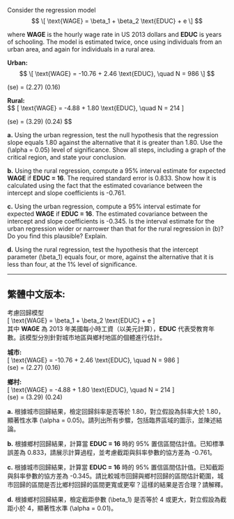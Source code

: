 Consider the regression model  
$$
\[ \text{WAGE} = \beta_1 + \beta_2 \text{EDUC} + e \]  
$$

where **WAGE** is the hourly wage rate in US 2013 dollars and **EDUC** is years of schooling. The model is estimated twice, once using individuals from an urban area, and again for individuals in a rural area.

**Urban:**  
$$
\[ \text{WAGE} = -10.76 + 2.46 \text{EDUC}, \quad N = 986 \] 
$$

(se) = (2.27) (0.16)

**Rural:**  
$$
\[ \text{WAGE} = -4.88 + 1.80 \text{EDUC}, \quad N = 214 \]  

(se) = (3.29) (0.24)
$$

**a.** Using the urban regression, test the null hypothesis that the regression slope equals 1.80 against the alternative that it is greater than 1.80. Use the \(\alpha = 0.05\) level of significance. Show all steps, including a graph of the critical region, and state your conclusion.

**b.** Using the rural regression, compute a 95% interval estimate for expected **WAGE** if **EDUC = 16**. The required standard error is 0.833. Show how it is calculated using the fact that the estimated covariance between the intercept and slope coefficients is -0.761.

**c.** Using the urban regression, compute a 95% interval estimate for expected **WAGE** if **EDUC = 16**. The estimated covariance between the intercept and slope coefficients is -0.345. Is the interval estimate for the urban regression wider or narrower than that for the rural regression in (b)? Do you find this plausible? Explain.

**d.** Using the rural regression, test the hypothesis that the intercept parameter \(\beta_1\) equals four, or more, against the alternative that it is less than four, at the 1% level of significance.

---

## 繁體中文版本:

考慮回歸模型  
\[ \text{WAGE} = \beta_1 + \beta_2 \text{EDUC} + e \]  
其中 **WAGE** 為 2013 年美國每小時工資（以美元計算），**EDUC** 代表受教育年數。該模型分別針對城市地區與鄉村地區的個體進行估計。

**城市:**  
\[ \text{WAGE} = -10.76 + 2.46 \text{EDUC}, \quad N = 986 \]  
(se) = (2.27) (0.16)

**鄉村:**  
\[ \text{WAGE} = -4.88 + 1.80 \text{EDUC}, \quad N = 214 \]  
(se) = (3.29) (0.24)

**a.** 根據城市回歸結果，檢定回歸斜率是否等於 1.80，對立假設為斜率大於 1.80，顯著性水準 \(\alpha = 0.05\)。請列出所有步驟，包括臨界區域的圖示，並陳述結論。

**b.** 根據鄉村回歸結果，計算當 **EDUC = 16** 時的 95% 置信區間估計值。已知標準誤差為 0.833，請展示計算過程，並考慮截距與斜率參數的協方差為 -0.761。

**c.** 根據城市回歸結果，計算當 **EDUC = 16** 時的 95% 置信區間估計值。已知截距與斜率參數的協方差為 -0.345。請比較城市回歸與鄉村回歸的區間估計範圍，城市回歸的區間是否比鄉村回歸的區間更寬或更窄？這樣的結果是否合理？請解釋。

**d.** 根據鄉村回歸結果，檢定截距參數 \(\beta_1\) 是否等於 4 或更大，對立假設為截距小於 4，顯著性水準 \(\alpha = 0.01\)。

